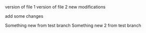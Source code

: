 version of file 1
version of file 2
new modifications

add some changes

Something new from test branch 
Something new 2 from test branch
